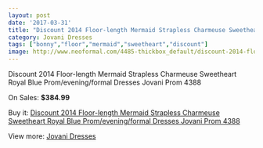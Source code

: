 ```yaml
---
layout: post
date: '2017-03-31'
title: "Discount 2014 Floor-length Mermaid Strapless Charmeuse Sweetheart Royal Blue Prom/evening/formal Dresses Jovani Prom 4388"
category: Jovani Dresses
tags: ["bonny","floor","mermaid","sweetheart","discount"]
image: http://www.neoformal.com/4485-thickbox_default/discount-2014-floor-length-mermaid-strapless-charmeuse-sweetheart-royal-blue-prom-evening-formal-dresses-jovani-prom-4388.jpg
---
```

Discount 2014 Floor-length Mermaid Strapless Charmeuse Sweetheart Royal Blue Prom/evening/formal Dresses Jovani Prom 4388

On Sales: **$384.99**
<a href="https://www.neoformal.com/en/jovani-dresses/1673-discount-2014-floor-length-mermaid-strapless-charmeuse-sweetheart-royal-blue-prom-evening-formal-dresses-jovani-prom-4388.html"><amp-img layout="responsive" width="600" height="600" src="//www.neoformal.com/4485-thickbox_default/discount-2014-floor-length-mermaid-strapless-charmeuse-sweetheart-royal-blue-prom-evening-formal-dresses-jovani-prom-4388.jpg" alt="Discount 2014 Floor-length Mermaid Strapless Charmeuse Sweetheart Royal Blue Prom/evening/formal Dresses Jovani Prom 4388 0" /></a>
<a href="https://www.neoformal.com/en/jovani-dresses/1673-discount-2014-floor-length-mermaid-strapless-charmeuse-sweetheart-royal-blue-prom-evening-formal-dresses-jovani-prom-4388.html"><amp-img layout="responsive" width="600" height="600" src="//www.neoformal.com/4487-thickbox_default/discount-2014-floor-length-mermaid-strapless-charmeuse-sweetheart-royal-blue-prom-evening-formal-dresses-jovani-prom-4388.jpg" alt="Discount 2014 Floor-length Mermaid Strapless Charmeuse Sweetheart Royal Blue Prom/evening/formal Dresses Jovani Prom 4388 1" /></a>
<a href="https://www.neoformal.com/en/jovani-dresses/1673-discount-2014-floor-length-mermaid-strapless-charmeuse-sweetheart-royal-blue-prom-evening-formal-dresses-jovani-prom-4388.html"><amp-img layout="responsive" width="600" height="600" src="//www.neoformal.com/4486-thickbox_default/discount-2014-floor-length-mermaid-strapless-charmeuse-sweetheart-royal-blue-prom-evening-formal-dresses-jovani-prom-4388.jpg" alt="Discount 2014 Floor-length Mermaid Strapless Charmeuse Sweetheart Royal Blue Prom/evening/formal Dresses Jovani Prom 4388 2" /></a>

Buy it: [Discount 2014 Floor-length Mermaid Strapless Charmeuse Sweetheart Royal Blue Prom/evening/formal Dresses Jovani Prom 4388](https://www.neoformal.com/en/jovani-dresses/1673-discount-2014-floor-length-mermaid-strapless-charmeuse-sweetheart-royal-blue-prom-evening-formal-dresses-jovani-prom-4388.html "Discount 2014 Floor-length Mermaid Strapless Charmeuse Sweetheart Royal Blue Prom/evening/formal Dresses Jovani Prom 4388")

View more: [Jovani Dresses](https://www.neoformal.com/en/15-jovani-dresses "Jovani Dresses")